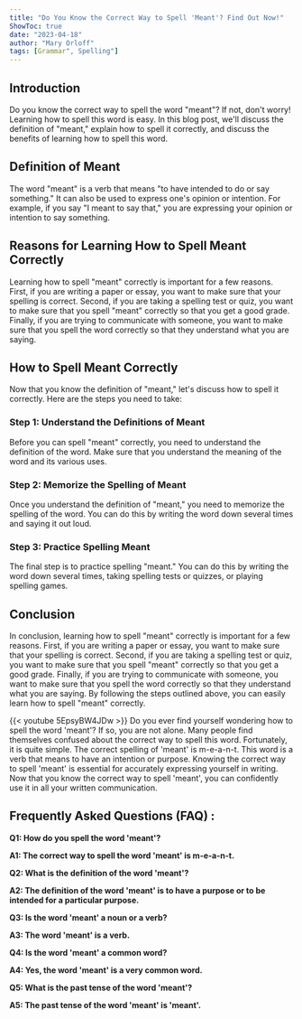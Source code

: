 ```yaml
---
title: "Do You Know the Correct Way to Spell 'Meant'? Find Out Now!"
ShowToc: true 
date: "2023-04-18"
author: "Mary Orloff" 
tags: [Grammar", Spelling"]
---
```

## Introduction

Do you know the correct way to spell the word "meant"? If not, don't worry! Learning how to spell this word is easy. In this blog post, we'll discuss the definition of "meant," explain how to spell it correctly, and discuss the benefits of learning how to spell this word. 

## Definition of Meant

The word "meant" is a verb that means "to have intended to do or say something." It can also be used to express one's opinion or intention. For example, if you say "I meant to say that," you are expressing your opinion or intention to say something. 

## Reasons for Learning How to Spell Meant Correctly

Learning how to spell "meant" correctly is important for a few reasons. First, if you are writing a paper or essay, you want to make sure that your spelling is correct. Second, if you are taking a spelling test or quiz, you want to make sure that you spell "meant" correctly so that you get a good grade. Finally, if you are trying to communicate with someone, you want to make sure that you spell the word correctly so that they understand what you are saying. 

## How to Spell Meant Correctly

Now that you know the definition of "meant," let's discuss how to spell it correctly. Here are the steps you need to take: 

### Step 1: Understand the Definitions of Meant

Before you can spell "meant" correctly, you need to understand the definition of the word. Make sure that you understand the meaning of the word and its various uses. 

### Step 2: Memorize the Spelling of Meant

Once you understand the definition of "meant," you need to memorize the spelling of the word. You can do this by writing the word down several times and saying it out loud. 

### Step 3: Practice Spelling Meant

The final step is to practice spelling "meant." You can do this by writing the word down several times, taking spelling tests or quizzes, or playing spelling games. 

## Conclusion

In conclusion, learning how to spell "meant" correctly is important for a few reasons. First, if you are writing a paper or essay, you want to make sure that your spelling is correct. Second, if you are taking a spelling test or quiz, you want to make sure that you spell "meant" correctly so that you get a good grade. Finally, if you are trying to communicate with someone, you want to make sure that you spell the word correctly so that they understand what you are saying. By following the steps outlined above, you can easily learn how to spell "meant" correctly.

{{< youtube 5EpsyBW4JDw >}} 
Do you ever find yourself wondering how to spell the word 'meant'? If so, you are not alone. Many people find themselves confused about the correct way to spell this word. Fortunately, it is quite simple. The correct spelling of 'meant' is m-e-a-n-t. This word is a verb that means to have an intention or purpose. Knowing the correct way to spell 'meant' is essential for accurately expressing yourself in writing. Now that you know the correct way to spell 'meant', you can confidently use it in all your written communication.

## Frequently Asked Questions (FAQ) :
**Q1: How do you spell the word 'meant'?**

**A1: The correct way to spell the word 'meant' is m-e-a-n-t.**

**Q2: What is the definition of the word 'meant'?**

**A2: The definition of the word 'meant' is to have a purpose or to be intended for a particular purpose.**

**Q3: Is the word 'meant' a noun or a verb?**

**A3: The word 'meant' is a verb.**

**Q4: Is the word 'meant' a common word?**

**A4: Yes, the word 'meant' is a very common word.**

**Q5: What is the past tense of the word 'meant'?**

**A5: The past tense of the word 'meant' is 'meant'.**





